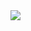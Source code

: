 <img src="https://wiggly-shrouded-hedge.glitch.me/img?text=Nas%20asas%20da%20poesia%2C%20eu%20me%20lan%C3%A7arei%2C%0AEntre%20versos%20e%20rimas%2C%20meu%20ser%20fluir%C3%A1.%0APalavras%20tecidas%20coam%20sutileza%20e%20magia%2C%0AExpressando%20emo%C3%A7%C3%B5es%2C%20em%20cada%20linha%20que%0Abrotar%C3%A1.%0A%0ANo%20horizonte%20das%20met%C3%A1foras%2C%20navegarei%2C%0AEm%20mares%20de%20sonhos%2C%20minha%20alma%20voar%C3%A1.%0APintarei%20com%20tinta%20de%20estrelas%2C%20o%20que%20sentirei%2C%0AE%20a%20poesia%20em%20versos%20eternos%20se%20tornar%C3%A1.&color=FF0000">
